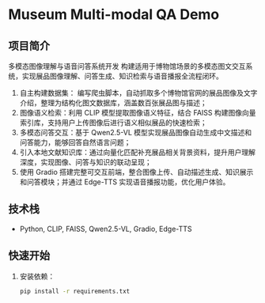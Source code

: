 # Museum Multi-modal QA Demo

## 项目简介
多模态图像理解与语音问答系统开发
构建适用于博物馆场景的多模态图文交互系统，实现展品图像理解、问答生成、知识检索与语音播报全流程闭环。

1. 自主构建数据集： 编写爬虫脚本，自动抓取多个博物馆官网的展品图像及文字介绍，整理为结构化图文数据库，涵盖数百张展品图与描述；
2. 图像语义检索：利用 CLIP 模型提取图像语义特征，结合 FAISS 构建图像向量索引库，支持用户上传图像后进行语义相似展品的快速检索；
3. 多模态问答交互：基于 Qwen2.5-VL 模型实现展品图像自动生成中文描述和问答能力，能够回答自然语言问题；
4. 引入本地文献知识库：通过向量化匹配补充展品相关背景资料，提升用户理解深度，实现图像、问答与知识的联动呈现；
5. 使用 Gradio 搭建完整可交互前端，整合图像上传、自动描述生成、知识展示和问答模块；并通过 Edge-TTS 实现语音播报功能，优化用户体验。

## 技术栈
- Python, CLIP, FAISS, Qwen2.5-VL, Gradio, Edge-TTS

## 快速开始
1. 安装依赖：
   ```bash
   pip install -r requirements.txt
